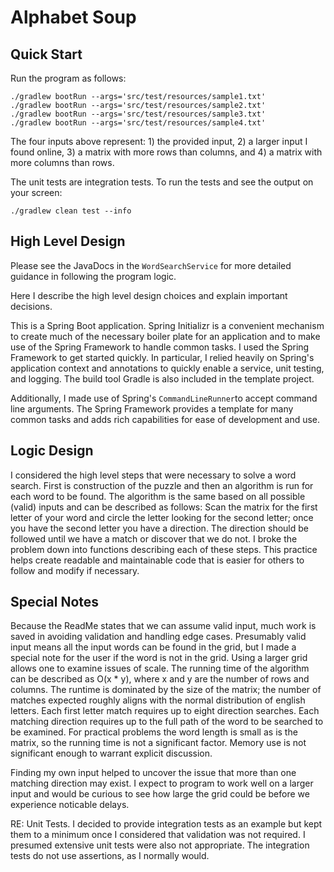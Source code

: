 # Alphabet Soup

## Quick Start

Run the program as follows:

```
./gradlew bootRun --args='src/test/resources/sample1.txt'
./gradlew bootRun --args='src/test/resources/sample2.txt'
./gradlew bootRun --args='src/test/resources/sample3.txt'
./gradlew bootRun --args='src/test/resources/sample4.txt'

```

The four inputs above represent: 1) the provided input, 2) a larger input I found online, 3) a matrix with more rows than columns, and 4)
a matrix with more columns than rows. 

The unit tests are integration tests. To run the tests and see the output on your screen:

```
./gradlew clean test --info
```

## High Level Design

Please see the JavaDocs in the `WordSearchService` for more detailed guidance in following the program logic. 

Here I describe the high level design choices and explain important decisions. 

This is a Spring Boot application. Spring Initializr is a convenient mechanism to create much of the necessary boiler plate for an application and to make use of the Spring Framework to handle common tasks. I used the Spring Framework to get started quickly. In particular, I relied heavily on Spring's application context and annotations to quickly enable a service, unit testing, and logging. The build tool Gradle is also included in the template project. 

Additionally, I made use of Spring's `CommandLineRunner`to accept command line arguments. The Spring Framework provides a template for many common tasks and adds rich capabilities for ease of development and use. 

## Logic Design

I considered the high level steps that were necessary to solve a word search. First is construction of the puzzle and then an algorithm is run for each word to be found. The algorithm is the same based on all possible (valid) inputs and can be described as follows: Scan the matrix for the first letter of your word and circle the letter looking for the second letter; once you have the second letter you have a direction. The direction should be followed until we have a match or discover that we do not. I broke the problem down into functions describing each of these steps. This practice helps create readable and maintainable code that is easier for others to follow and modify if necessary. 

## Special Notes

Because the ReadMe states that we can assume valid input, much work is saved in avoiding validation and handling edge cases. Presumably valid input means all the input words can be found in the grid, but I made a special note for the user if the word is not in the grid. Using a larger grid allows one to examine issues of scale. The running time of the algorithm can be described as O(x * y), where x and y are the number of rows and columns. The runtime is dominated by the size of the matrix; the number of matches expected roughly aligns with the normal distribution of english letters. Each first letter match requires up to eight direction searches. Each matching direction requires up to the full path of the word to be searched to be examined. For practical problems the word length is small as is the matrix, so the running time is not a significant factor. Memory use is not significant enough to warrant explicit discussion. 

Finding my own input helped to uncover the issue that more than one matching direction may exist. I expect to program to work well on a larger input and would be curious to see how large the grid could be before we experience noticable delays. 

RE: Unit Tests. I decided to provide integration tests as an example but kept them to a minimum once I considered that validation was not required. I presumed extensive unit tests were also not appropriate. The integration tests do not use assertions, as I normally would.

